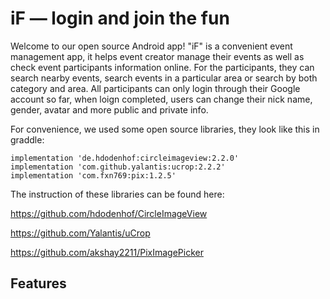 # iF — login and join the fun

Welcome to our open source Android app! "iF" is a convenient event management app, it helps event creator manage their events as well as check event participants information online. For the participants, they can search nearby events, search events in a particular area or search by both category and area. All participants can only login through their Google account so far, when loign completed, users can change their nick name, gender, avatar and more public and private info.

For convenience, we used some open source libraries, they look like this in graddle:
```
implementation 'de.hdodenhof:circleimageview:2.2.0'
implementation 'com.github.yalantis:ucrop:2.2.2'
implementation 'com.fxn769:pix:1.2.5'
```
The instruction of these libraries can be found here:

https://github.com/hdodenhof/CircleImageView

https://github.com/Yalantis/uCrop

https://github.com/akshay2211/PixImagePicker

## Features
